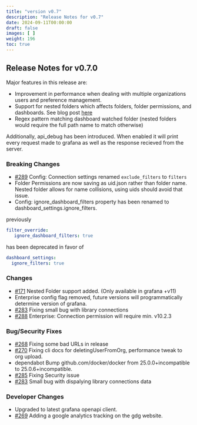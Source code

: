 ```yaml
---
title: "version v0.7"
description: "Release Notes for v0.7"
date: 2024-09-11T00:00:00
draft: false
images: [ ]
weight: 196
toc: true
---
```

## Release Notes for v0.7.0

Major features in this release are:
  - Improvement in performance when dealing with multiple organizations users and preference management.
  - Support for nested folders which affects folders, folder permissions, and dashboards.  See blog post [here](https://software.es.net/gdg/docs/tutorials/working-with-nested-folders/)
  - Regex pattern matching dashboard watched folder (nested folders would require the full path name to match otherwise)

Additionally, api_debug has been introduced.  When enabled it will print every request made to grafana as well as the response recieved from the server.

### Breaking Changes
  - [#289](https://github.com/esnet/gdg/issues/289) Config: Connection settings renamed `exclude_filters` to `filters`
  - Folder Permissions are now saving as uid.json rather than folder name.  Nested folder allows for name collisions, using uids should avoid that issue.
  - Config: ignore_dashboard_filters property has been renamed to dashboard_settings.ignore_filters.

  previously
  ```yaml
  filter_override:
     ignore_dashboard_filters: true
  ```

  has been deprecated in favor of

  ```yaml
  dashboard_settings:
    ignore_filters: true

  ```


### Changes
  - [#171](https://github.com/esnet/gdg/issues/171) Nested Folder support added. (Only available in grafana +v11)
  - Enterprise config flag removed, future versions will programmatically determine version of grafana.
  - [#283](https://github.com/esnet/gdg/issues/283)  Fixing small bug with library connections
  - [#288](https://github.com/esnet/gdg/pull/288) Enterprise: Connection permission will require min. v10.2.3

### Bug/Security Fixes
  - [#268](https://github.com/esnet/gdg/issues/268) Fixing some bad URLs in release
  - [#270](https://github.com/esnet/gdg/issues/270) Fixing cli docs for deletingUserFromOrg, performance tweak to org upload.
  - dependabot Bump github.com/docker/docker from 25.0.0+incompatible to 25.0.6+incompatible.
  - [#285](https://github.com/esnet/gdg/issues/285) Fixing Security issue
  - [#283](https://github.com/esnet/gdg/issues/283) Small bug with dispalying library connections data

### Developer Changes
  - Upgraded to latest grafana openapi client.
  - [#269](https://github.com/esnet/gdg/issues/269) Adding a google analytics tracking on the gdg website.
